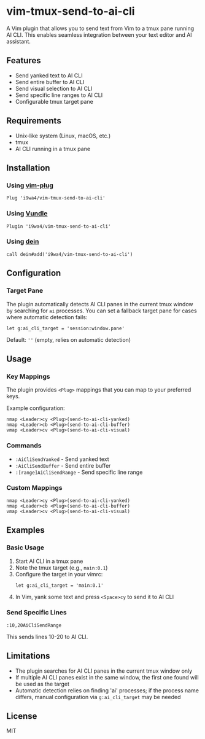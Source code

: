 # vim-tmux-send-to-ai-cli

A Vim plugin that allows you to send text from Vim to a tmux pane running AI CLI. This enables seamless integration between your text editor and AI assistant.

## Features

- Send yanked text to AI CLI
- Send entire buffer to AI CLI
- Send visual selection to AI CLI
- Send specific line ranges to AI CLI
- Configurable tmux target pane

## Requirements

- Unix-like system (Linux, macOS, etc.)
- tmux
- AI CLI running in a tmux pane

## Installation

### Using [vim-plug](https://github.com/junegunn/vim-plug)

```vim
Plug 'i9wa4/vim-tmux-send-to-ai-cli'
```

### Using [Vundle](https://github.com/VundleVim/Vundle.vim)

```vim
Plugin 'i9wa4/vim-tmux-send-to-ai-cli'
```

### Using [dein](https://github.com/Shougo/dein.vim)

```vim
call dein#add('i9wa4/vim-tmux-send-to-ai-cli')
```

## Configuration

### Target Pane

The plugin automatically detects AI CLI panes in the current tmux window by searching for `ai` processes. You can set a fallback target pane for cases where automatic detection fails:

```vim
let g:ai_cli_target = 'session:window.pane'
```

Default: `''` (empty, relies on automatic detection)

## Usage

### Key Mappings

The plugin provides `<Plug>` mappings that you can map to your preferred keys.

Example configuration:
```vim
nmap <Leader>cy <Plug>(send-to-ai-cli-yanked)
nmap <Leader>cb <Plug>(send-to-ai-cli-buffer)
vmap <Leader>cv <Plug>(send-to-ai-cli-visual)
```

### Commands

- `:AiCliSendYanked` - Send yanked text
- `:AiCliSendBuffer` - Send entire buffer
- `:[range]AiCliSendRange` - Send specific line range

### Custom Mappings

```vim
nmap <Leader>cy <Plug>(send-to-ai-cli-yanked)
nmap <Leader>cb <Plug>(send-to-ai-cli-buffer)
vmap <Leader>cv <Plug>(send-to-ai-cli-visual)
```

## Examples

### Basic Usage

1. Start AI CLI in a tmux pane
2. Note the tmux target (e.g., `main:0.1`)
3. Configure the target in your vimrc:
   ```vim
   let g:ai_cli_target = 'main:0.1'
   ```
4. In Vim, yank some text and press `<Space>cy` to send it to AI CLI

### Send Specific Lines

```vim
:10,20AiCliSendRange
```

This sends lines 10-20 to AI CLI.

## Limitations

- The plugin searches for AI CLI panes in the current tmux window only
- If multiple AI CLI panes exist in the same window, the first one found will be used as the target
- Automatic detection relies on finding 'ai' processes; if the process name differs, manual configuration via `g:ai_cli_target` may be needed

## License

MIT
